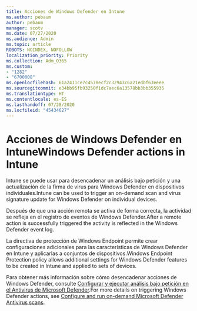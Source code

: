 ```yaml
---
title: Acciones de Windows Defender en Intune
ms.author: pebaum
author: pebaum
manager: scotv
ms.date: 07/27/2020
ms.audience: Admin
ms.topic: article
ROBOTS: NOINDEX, NOFOLLOW
localization_priority: Priority
ms.collection: Adm_O365
ms.custom:
- "1282"
- "6700008"
ms.openlocfilehash: 61a2411ce7c4578ecf2c32943c6a21edbf63eeee
ms.sourcegitcommit: e34bb95fb93250f1dc7aec6a13578bb3bb355935
ms.translationtype: HT
ms.contentlocale: es-ES
ms.lasthandoff: 07/28/2020
ms.locfileid: "45434627"
---
```

# <a name="windows-defender-actions-in-intune"></a><span data-ttu-id="7cce2-102">Acciones de Windows Defender en Intune</span><span class="sxs-lookup"><span data-stu-id="7cce2-102">Windows Defender actions in Intune</span></span>

<span data-ttu-id="7cce2-103">Intune se puede usar para desencadenar un análisis bajo petición y una actualización de la firma de virus para Windows Defender en dispositivos individuales.</span><span class="sxs-lookup"><span data-stu-id="7cce2-103">Intune can be used to trigger an on-demand scan and virus signature update for Windows Defender on individual devices.</span></span>

<span data-ttu-id="7cce2-104">Después de que una acción remota se activa de forma correcta, la actividad se refleja en el registro de eventos de Windows Defender.</span><span class="sxs-lookup"><span data-stu-id="7cce2-104">After a remote action is successfully triggered the activity is reflected in the Windows Defender event log.</span></span>

<span data-ttu-id="7cce2-105">La directiva de protección de Windows Endpoint permite crear configuraciones adicionales para las características de Windows Defender en Intune y aplicarlas a conjuntos de dispositivos.</span><span class="sxs-lookup"><span data-stu-id="7cce2-105">Windows Endpoint Protection policy allows additional settings for Windows Defender features to be created in Intune and applied to sets of devices.</span></span>

<span data-ttu-id="7cce2-106">Para obtener más información sobre cómo desencadenar acciones de Windows Defender, consulte [Configurar y ejecutar análisis bajo petición en el Antivirus de Microsoft Defender](https://docs.microsoft.com/windows/security/threat-protection/windows-defender-antivirus/run-scan-windows-defender-antivirus).</span><span class="sxs-lookup"><span data-stu-id="7cce2-106">For more details on triggering Windows Defender actions, see [Configure and run on-demand Microsoft Defender Antivirus scans](https://docs.microsoft.com/windows/security/threat-protection/windows-defender-antivirus/run-scan-windows-defender-antivirus).</span></span>